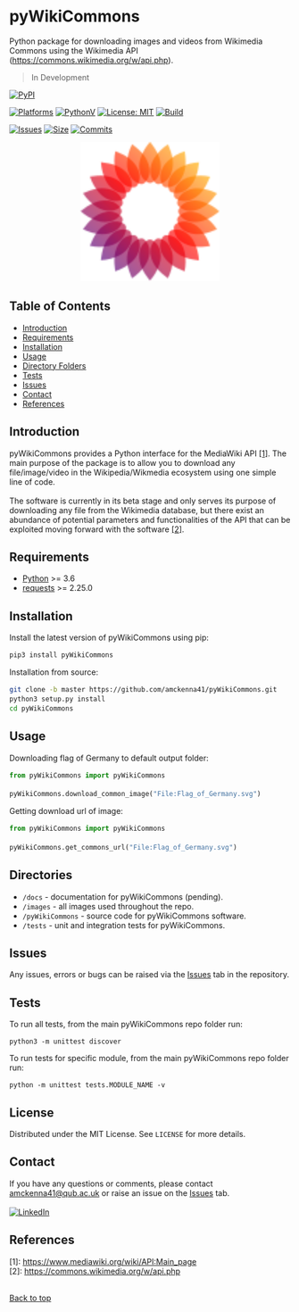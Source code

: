 # pyWikiCommons #
Python package for downloading images and videos from Wikimedia Commons using the Wikimedia API (https://commons.wikimedia.org/w/api.php).

> In Development

[![PyPI](https://img.shields.io/pypi/v/pyWikiCommons)](https://pypi.org/project/pyWikiCommons/)
<!-- [![pytest](https://github.com/amckenna41/pyWikiCommons/workflows/Building and Testing pyWikiCommons/badge.svg)](https://github.com/amckenna41/pyWikiCommons/actions?query=workflowBuilding and Testing pyWikiCommons) -->
[![Platforms](https://img.shields.io/badge/platforms-linux%2C%20macOS%2C%20Windows-green)](https://pypi.org/project/pyWikiCommons/)
[![PythonV](https://img.shields.io/pypi/pyversions/pyWikiCommons?logo=2)](https://pypi.org/project/pyWikiCommons/)
[![License: MIT](https://img.shields.io/badge/License-MIT-red.svg)](https://opensource.org/licenses/MIT)
[![Build](https://img.shields.io/github/workflow/status/amckenna41/pyWikiCommons/Deploy%20to%20PyPI%20%F0%9F%93%A6)](https://github.com/amckenna41/pyWikiCommons/actions)
<!-- [![Build Status](https://travis-ci.com/amckenna41/pyWikiCommons.svg?branch=main)](https://travis-ci.com/amckenna41/pyWikiCommons) -->
<!-- [![CircleCI](https://circleci.com/gh/amckenna41/pyWikiCommons.svg?style=svg&circle-token=d860bb64668be19d44f106841b80eb47a8b7e7e8)](https://app.circleci.com/pipelines/github/amckenna41/pyWikiCommons) -->
<!-- [![codecov](https://codecov.io/gh/amckenna41/DCBLSTM_PSP/branch/master/graph/badge.svg?token=4PQDVGKGYN)](https://codecov.io/gh/amckenna41/DCBLSTM_PSP) -->
[![Issues](https://img.shields.io/github/issues/amckenna41/pyWikiCommons)](https://github.com/amckenna41/pyWikiCommons/issues)
[![Size](https://img.shields.io/github/repo-size/amckenna41/pyWikiCommons)](https://github.com/amckenna41/pyWikiCommons)
[![Commits](https://img.shields.io/github/commit-activity/w/amckenna41/pyWikiCommons)](https://github.com/amckenna41/pyWikiCommons)

<p align="center">
<img src="https://raw.githubusercontent.com/amckenna41/pyWikiCommons/main/images/mediawiki.svg" alt="pyWikiCommonsLogo" width="250"/>

</p>

Table of Contents
-----------------

  * [Introduction](#introduction)
  * [Requirements](#requirements)
  * [Installation](#installation)
  * [Usage](#usage)
  * [Directory Folders](#directories)
  * [Tests](#tests)
  * [Issues](#Issues)
  * [Contact](#contact)
  * [References](#references)


Introduction
------------
pyWikiCommons provides a Python interface for the MediaWiki API [[1]](#references). The main purpose of the package is to allow you to download any file/image/video in the Wikipedia/Wikmedia ecosystem using one simple line of code. <br> <br>
The software is currently in its beta stage and only serves its purpose of downloading any file from the Wikimedia database, but there exist an abundance of potential parameters and functionalities of the API that can be exploited moving forward with the software [[2]](#references).


Requirements
------------
* [Python][python] >= 3.6
* [requests][requests] >= 2.25.0

Installation
-----------------
Install the latest version of pyWikiCommons using pip:

```bash
pip3 install pyWikiCommons
```

Installation from source:
```bash
git clone -b master https://github.com/amckenna41/pyWikiCommons.git
python3 setup.py install
cd pyWikiCommons
```

Usage
-----

Downloading flag of Germany to default output folder:
```python
from pyWikiCommons import pyWikiCommons

pyWikiCommons.download_common_image("File:Flag_of_Germany.svg")

```

Getting download url of image:
```python
from pyWikiCommons import pyWikiCommons

pyWikiCommons.get_commons_url("File:Flag_of_Germany.svg")

```

Directories
-----------
* `/docs` - documentation for pyWikiCommons (pending).
* `/images` - all images used throughout the repo.
* `/pyWikiCommons` - source code for pyWikiCommons software.
* `/tests` - unit and integration tests for pyWikiCommons.

Issues
-----
Any issues, errors or bugs can be raised via the [Issues](https://github.com/amckenna41/pyWikiCommons/issues) tab in the repository.

Tests
-----
To run all tests, from the main pyWikiCommons repo folder run:
```
python3 -m unittest discover
```

To run tests for specific module, from the main pyWikiCommons repo folder run:
```
python -m unittest tests.MODULE_NAME -v
```

License
-----------
Distributed under the MIT License. See `LICENSE` for more details.  

Contact
-------
If you have any questions or comments, please contact amckenna41@qub.ac.uk or raise an issue on the [Issues][Issues] tab. <br><br>
[![LinkedIn](https://img.shields.io/badge/LinkedIn-0077B5?style=for-the-badge&logo=linkedin&logoColor=white)](https://www.linkedin.com/in/adam-mckenna-7a5b22151/)

References
----------
\[1\]: https://www.mediawiki.org/wiki/API:Main_page<br>
\[2\]: https://commons.wikimedia.org/w/api.php<br><br>

[Back to top](#TOP)

[python]: https://www.python.org/downloads/release/python-360/
[requests]: https://requests.readthedocs.io/en/latest/
[Issues]: https://github.com/amckenna41/pyWikiCommons/issues
